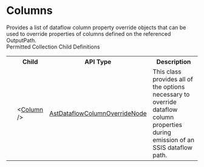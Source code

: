 # Columns

<div class="LanguageSummary"><div class ="SummaryItem">Provides a list of dataflow column property override objects that can be used to override properties of columns defined on the referenced OutputPath.</div></div><div class="SchemaBindingGroup"><div class="SchemaBindingGroupHeader">Permitted Collection Child Definitions</div><table id="SchemaBindingList" class="SchemaBindingList"><tbody><tr><th class="SchemaBindingIconColumnHeader">&nbsp;</th><th class="SchemaBindingNameColumnHeader">Child</th><th class="SchemaBindingTypeColumnHeader">API Type</th><th class="SchemaBindingSummaryColumnHeader">Description</th></tr><tr class="cd0"><td class="SchemaBindingIcon"><div class="NotRequired" /></td><td class="SchemaBindingName"><span class="punc">&lt;</span><a href=../api-reference/Varigence.Languages.Biml.Transformation.AstDataflowColumnOverrideNode.html">Column</a><span class="punc"> /&gt;</span></td><td class="SchemaBindingType"><a href="Varigence.Languages.Biml.Transformation.AstDataflowColumnOverrideNode.html">AstDataflowColumnOverrideNode</a></td><td class="SchemaBindingSummary">This class provides all of the options necessary to override dataflow column properties during emission of an SSIS dataflow path.</td></tr></tbody></table></div>